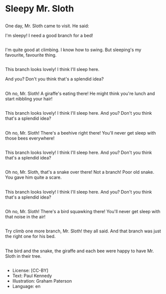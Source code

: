 # Sleepy Mr. Sloth

##
One day, Mr. Sloth
came to visit. He said:

I'm sleepy! I need a
good branch for a bed!

##
I'm quite good at
climbing.
I know how to swing.
But sleeping's my
favourite, favourite
thing.

##
This branch looks
lovely!
I think I'll sleep here.

And you? Don't you
think that's a splendid
idea?

##
Oh no, Mr. Sloth! A
giraffe's eating there!
He might think you're
lunch and start nibbling
your hair!

##
This branch looks
lovely!
I think I'll sleep here.
And you? Don't you
think that's a splendid
idea?

##
Oh no, Mr. Sloth!
There's
a beehive right there!
You'll never get sleep
with those bees
everywhere!

##
This branch looks
lovely!
I think I'll sleep here.
And you? Don't you
think that's a splendid
idea?

##
Oh no, Mr. Sloth, that's
a snake over there!
Not a branch! Poor old
snake. You gave him
quite a scare.

##
This branch looks
lovely!
I think I'll sleep here.
And you? Don't you
think that's a splendid
idea?

##
Oh no, Mr. Sloth!
There's
a bird squawking there!
You'll never get sleep
with that noise in the
air!

##
Try climb one more
branch, Mr. Sloth! they
all said.
And that branch was
just the right one for his
bed.

##
The bird and the snake,
the giraffe and each
bee
were happy to have Mr.
Sloth in their tree.

##
* License: [CC-BY]
* Text: Paul Kennedy
* Illustration: Graham Paterson
* Language: en
